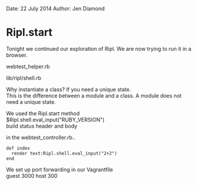 Date: 22 July 2014
Author: Jen Diamond

# Ripl.start

Tonight we continued our exploration of Ripl. We are now trying to run it in a browser.

webtest_helper.rb

lib/ripl/shell.rb

Why instantiate a class? If you need a unique state.  
This is the difference between a module and a class. A module does not need a unique state.

We used the Ripl.start method  
$Ripl.shell.eval_input("RUBY_VERSION")  
build status header and body

in the webtest_controller.rb..

    def index  
      render text:Ripl.shell.eval_input("2+2")  
    end

We set up port forwarding in our Vagrantfile  
  guest 3000 host 300


